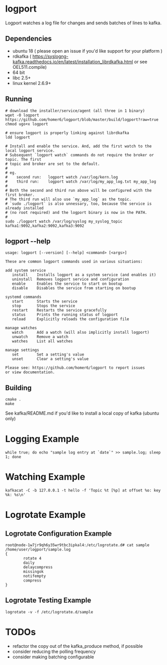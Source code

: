 # logport

Logport watches a log file for changes and sends batches of lines to kafka.


## Dependencies
- ubuntu 18 ( please open an issue if you'd like support for your platform )
- rdkafka ( https://syslogng-kafka.readthedocs.io/en/latest/installation_librdkafka.html or see OEL511.compile)
- 64 bit
- libc 2.5+
- linux kernel 2.6.9+

## Running
```
# download the installer/service/agent (all three in 1 binary)
wget -O logport https://github.com/homer6/logport/blob/master/build/logport?raw=true
chmod ugo+x logport

# ensure logport is properly linking against librdkafka
ldd logport

# Install and enable the service. And, add the first watch to the local logport service.
# Subsequent `logport watch` commands do not require the broker or topic. The first
# topic and broker are set to the default.
#
# eg.
#    second run:   logport watch /var/log/kern.log
#    third run:    logport watch /var/log/my_app_log.txt my_app_log
#
# Both the second and third run above will be configured with the first broker.
# The third run will also use `my_app_log` as the topic.
# `sudo ./logport` is also unnessary, too, because the service is already installed 
# (no root required) and the logport binary is now in the PATH.
#
sudo ./logport watch /var/log/syslog my_syslog_topic kafka1:9092,kafka2:9092,kafka3:9092
```


## logport --help
```
usage: logport [--version] [--help] <command> [<args>]

These are common logport commands used in various situations:

add system service
   install    Installs logport as a system service (and enables it)
   uninstall  Removes logport service and configuration
   enable     Enables the service to start on bootup
   disable    Disables the service from starting on bootup

systemd commands
   start      Starts the service
   stop       Stops the service
   restart    Restarts the service gracefully
   status     Prints the running status of logport
   reload     Explicitly reloads the configuration file

manage watches
   watch      Add a watch (will also implicitly install logport)
   unwatch    Remove a watch
   watches    List all watches

manage settings
   set        Set a setting's value
   unset      Clear a setting's value

Please see: https://github.com/homer6/logport to report issues
or view documentation.
```



## Building
```
cmake .
make
```


See kafka/README.md if you'd like to install a local copy of kafka (ubuntu only)



# Logging Example
```
while true; do echo "sample log entry at `date`" >> sample.log; sleep 1; done
```


# Watching Example

```
kafkacat -C -b 127.0.0.1 -t hello -f 'Topic %t [%p] at offset %o: key %k: %s\n'
```



# Logrotate Example

## Logrotate Configuration Example

```
root@node-1w7jr9qh6y35wr9tbc3ipkal4:/etc/logrotate.d# cat sample
/home/user/logport/sample.log
{
        rotate 4
        daily
        delaycompress
        missingok
        notifempty
        compress
}

```

## Logrotate Testing Example

```
logrotate -v -f /etc/logrotate.d/sample
```


# TODOs

 - refactor the copy out of the kafka_produce method, if possible
 - consider reducing the polling frequency
 - consider making batching configurable